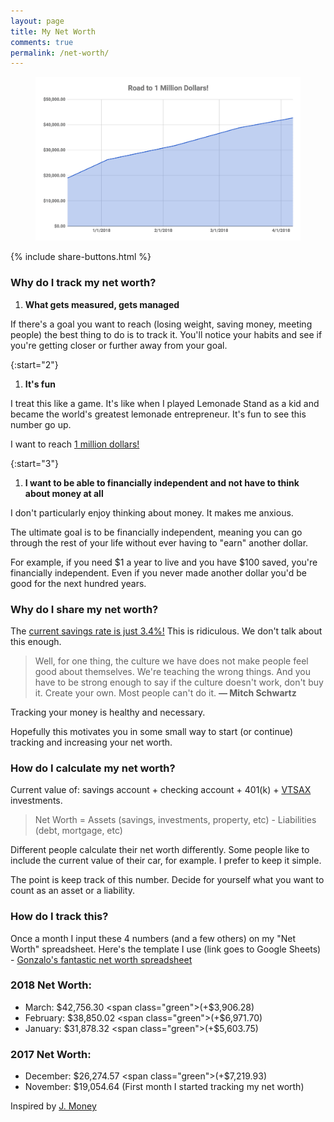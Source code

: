 ```yaml
---
layout: page
title: My Net Worth
comments: true
permalink: /net-worth/
---
```


<figure>
    <img src="/images/net-worth-4-2018.png" alt="Road to 1 million dollars">
</figure>

{% include share-buttons.html %}

### Why do I track my net worth?
1. **What gets measured, gets managed**  

If there's a goal you want to reach (losing weight, saving money, meeting people) the best thing to do is to track it. You'll notice your habits and see if you're getting closer or further away from your goal.  

{:start="2"}
1. **It's fun**

I treat this like a game. It's like when I played Lemonade Stand as a kid and became the world's greatest lemonade entrepreneur. It's fun to see this number go up.

I want to reach [1 million dollars!](https://youtu.be/l91ISfcuzDw)

{:start="3"}
1. **I want to be able to financially independent and not have to think about money at all**

I don't particularly enjoy thinking about money. It makes me anxious.

The ultimate goal is to be financially independent, meaning you can go through the rest of your life without ever having to "earn" another dollar.

For example, if you need $1 a year to live and you have $100 saved, you're financially independent. Even if you never made another dollar you'd be good for the next hundred years.

### Why do I share my net worth?
The [current savings rate is just 3.4%!](https://fred.stlouisfed.org/series/PSAVERT) This is ridiculous. We don't talk about this enough.  

> Well, for one thing, the culture we have does not make people feel good about themselves. We're teaching the wrong things. And you have to be strong enough to say if the culture doesn't work, don't buy it. Create your own. Most people can't do it. **–– Mitch Schwartz**  

Tracking your money is healthy and necessary.  

Hopefully this motivates you in some small way to start (or continue) tracking and increasing your net worth.

### How do I calculate my net worth?
Current value of: savings account + checking account + 401(k) + [VTSAX](https://personal.vanguard.com/us/funds/snapshot?FundId=0585&FundIntExt=INT&funds_disable_redirect=true) investments.

> Net Worth = Assets (savings, investments, property, etc) - Liabilities (debt, mortgage, etc)  

Different people calculate their net worth differently. Some people like to include the current value of their car, for example. I prefer to keep it simple.

The point is keep track of this number. Decide for yourself what you want to count as an asset or a liability.

### How do I track this?
Once a month I input these 4 numbers (and a few others) on my "Net Worth" spreadsheet. Here's the template I use (link goes to Google Sheets) - [Gonzalo's fantastic net worth spreadsheet](https://docs.google.com/spreadsheets/d/1jkFRzfWAM7APFpkDXb_yKSZyCHRB11g7xA3gI-zINfI/edit?usp=sharing)

### 2018 Net Worth:
* March: $42,756.30 <span class="green">(+$3,906.28)</span>
* February: $38,850.02 <span class="green">(+$6,971.70)</span>
* January: $31,878.32 <span class="green">(+$5,603.75)</span>

### 2017 Net Worth:
* December: $26,274.57 <span class="green">(+$7,219.93)</span>
* November: $19,054.64 (First month I started tracking my net worth)

Inspired by [J. Money](http://www.budgetsaresexy.com/net-worth/)
